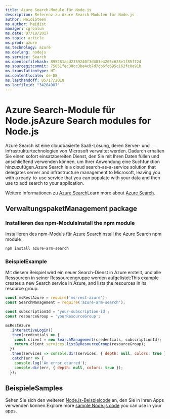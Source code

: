```yaml
---
title: Azure Search-Module für Node.js
description: Referenz zu Azure Search-Modulen für Node.js
author: HeidiSteen
ms.author: heidist
manager: cgronlun
ms.date: 07/18/2017
ms.topic: article
ms.prod: azure
ms.technology: azure
ms.devlang: nodejs
ms.service: Search
ms.openlocfilehash: 895281acd2359240f3d483e4205c628e1f85f724
ms.sourcegitcommit: 75051fec38cc3be4cb7d7cb6fc695c162fc0e91b
ms.translationtype: HT
ms.contentlocale: de-DE
ms.lasthandoff: 05/17/2018
ms.locfileid: "34264987"
---
```

# <a name="azure-search-modules-for-nodejs"></a><span data-ttu-id="889c5-103">Azure Search-Module für Node.js</span><span class="sxs-lookup"><span data-stu-id="889c5-103">Azure Search modules for Node.js</span></span>

<span data-ttu-id="889c5-104">Azure Search ist eine cloudbasierte SaaS-Lösung, deren Server- und Infrastrukturtechnologien von Microsoft verwaltet werden. Dadurch erhalten Sie einen sofort einsatzbereiten Dienst, den Sie mit Ihren Daten füllen und anschließend verwenden können, um Ihrer Anwendung eine Suchfunktion hinzuzufügen.</span><span class="sxs-lookup"><span data-stu-id="889c5-104">Azure Search is a cloud search-as-a-service solution that delegates server and infrastructure management to Microsoft, leaving you with a ready-to-use service that you can populate with your data and then use to add search to your application.</span></span>

<span data-ttu-id="889c5-105">Weitere Informationen zu [Azure Search](https://docs.microsoft.com/azure/search/search-what-is-azure-search)</span><span class="sxs-lookup"><span data-stu-id="889c5-105">Learn more about [Azure Search](https://docs.microsoft.com/azure/search/search-what-is-azure-search).</span></span>

## <a name="management-package"></a><span data-ttu-id="889c5-106">Verwaltungspaket</span><span class="sxs-lookup"><span data-stu-id="889c5-106">Management package</span></span>

### <a name="install-the-npm-module"></a><span data-ttu-id="889c5-107">Installieren des npm-Moduls</span><span class="sxs-lookup"><span data-stu-id="889c5-107">Install the npm module</span></span>

<span data-ttu-id="889c5-108">Installieren des npm-Moduls für Azure Search</span><span class="sxs-lookup"><span data-stu-id="889c5-108">Install the Azure Search npm module</span></span>

```bash
npm install azure-arm-search
```

### <a name="example"></a><span data-ttu-id="889c5-109">Beispiel</span><span class="sxs-lookup"><span data-stu-id="889c5-109">Example</span></span>

<span data-ttu-id="889c5-110">Mit diesem Beispiel wird ein neuer Search-Dienst in Azure erstellt, und alle Ressourcen in seiner Ressourcengruppe werden aufgelistet:</span><span class="sxs-lookup"><span data-stu-id="889c5-110">This example creates a new Search service in Azure, and lists the resources in its resource group.</span></span>

```javascript
const msRestAzure = require('ms-rest-azure');
const SearchManagement = require('azure-arm-search');

const subscriptionId = 'your-subscription-id';
const resourceGroup = 'yourResourceGroup';

msRestAzure
  .interactiveLogin()
  .then(credentials => {
    const client = new SearchManagement(credentials, subscriptionId);
    return client.services.listByResourceGroup(resourceGroup);
  })
  .then(services => console.dir(services, { depth: null, colors: true }))
  .catch(err => {
    console.log('An error ocurred');
    console.dir(err, { depth: null, colors: true });
  });
```

## <a name="samples"></a><span data-ttu-id="889c5-111">Beispiele</span><span class="sxs-lookup"><span data-stu-id="889c5-111">Samples</span></span>

<span data-ttu-id="889c5-112">Sehen Sie sich den weiteren [Node.js-Beispielcode](https://azure.microsoft.com/resources/samples/?platform=nodejs) an, den Sie in Ihren Apps verwenden können.</span><span class="sxs-lookup"><span data-stu-id="889c5-112">Explore more [sample Node.js code](https://azure.microsoft.com/resources/samples/?platform=nodejs) you can use in your apps.</span></span>
